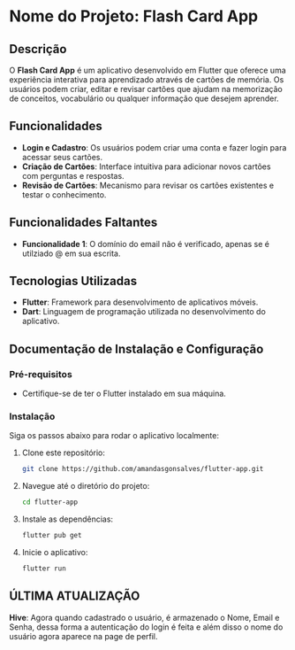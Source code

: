 # Nome do Projeto: Flash Card App

## Descrição

O **Flash Card App** é um aplicativo desenvolvido em Flutter que oferece uma experiência interativa para aprendizado através de cartões de memória. Os usuários podem criar, editar e revisar cartões que ajudam na memorização de conceitos, vocabulário ou qualquer informação que desejem aprender.

## Funcionalidades

- **Login e Cadastro**: Os usuários podem criar uma conta e fazer login para acessar seus cartões.
- **Criação de Cartões**: Interface intuitiva para adicionar novos cartões com perguntas e respostas.
- **Revisão de Cartões**: Mecanismo para revisar os cartões existentes e testar o conhecimento.

## Funcionalidades Faltantes

- **Funcionalidade 1**: O domínio do email não é verificado, apenas se é utilziado @ em sua escrita.

## Tecnologias Utilizadas

- **Flutter**: Framework para desenvolvimento de aplicativos móveis.
- **Dart**: Linguagem de programação utilizada no desenvolvimento do aplicativo.

## Documentação de Instalação e Configuração

### Pré-requisitos

- Certifique-se de ter o Flutter instalado em sua máquina. 

### Instalação

Siga os passos abaixo para rodar o aplicativo localmente:

1. Clone este repositório:
   ```bash
   git clone https://github.com/amandasgonsalves/flutter-app.git

2. Navegue até o diretório do projeto:
   ```bash
   cd flutter-app

3. Instale as dependências:
   ```bash
   flutter pub get

4. Inicie o aplicativo:
   ```bash
   flutter run

   
## ÚLTIMA ATUALIZAÇÃO

**Hive**: Agora quando cadastrado o usuário, é armazenado o Nome, Email e Senha, dessa forma a autenticação do login é feita e além disso o nome do usuário agora aparece na page de perfil.


